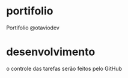 # portifolio
Portifolio @otaviodev

# desenvolvimento
o controle das tarefas serão feitos pelo GitHub